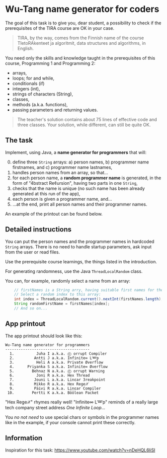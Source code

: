 # Wu-Tang name generator for coders

The goal of this task is to give you, dear student, a possibility to check if the prerequisites of the TIRA course are OK in your case.

> TIRA, by the way, comes from the Finnish name of the course TIetoRAkenteet ja algoritmit, data structures and algorithms, in English.

You need only the skills and knowledge taught in the prerequisites of this course, Programming 1 and Programming 2:

* arrays,
* loops; for and while,
* conditionals (if)
* integers (int),
* strings of characters (String),
* classes,
* methods (a.k.a. functions),
* passing parameters and returning values.

> The teacher's solution contains about 75 lines of effective code and three classes. Your solution, while different, can still be quite OK.

## The task

Implement, using Java, a **name generator for programmers** that will:

0. define three `String` arrays: a) person names, b) programmer name firstnames, and c) programmer name lastnames,
1. handles person names from an array, so that...
2. for each person name, a **random programmer name** is generated, in the form of "4bstract Re¢ursion", having two parts in one `String`,
3. checks that the name is unique (no such name has been already generated at this run of the app),
4. each person is given a programmer name, and...
5. ...at the end, print all person names and their programmer names.

An example of the printout can be found below.

## Detailed instructions

You can put the person names and the programmer names in hardcoded `String` arrays. There is no need to handle startup parameters, ask input from the user or read files.

Use the prerequisite course learnings, the things listed in the introduction.

For generating randomness, use the Java `ThreadLocalRandom` class. 

You can, for example, randomly select a name from an array:

```Java
	// firstNames is a String arry, having suitable first names for the programmer name.
	// Select a random index to this array:
	int index = ThreadLocalRandom.current().nextInt(firstNames.length);
	String randomFirstName = firstNames[index];
	// And so on...
```

## App printout

The app printout should look like this:

```console
Wu-Tang name generator for programmers
--------------------------------------
  1.          Juha I a.k.a. Ⓒ orrupt Compiler
  2.         Antti J a.k.a. Infinite∞ L➿p
  3.          Heli A a.k.a. Private Øverflow
  4.      Priyanka S a.k.a. Infinite∞ Øverflow
  5.        Behnaz N a.k.a. Ⓒ orrupt Warning
  6.          Joni R a.k.a. Hex Thread
  7.         Jouni L a.k.a. Linεar 3reakpoint
  8.         Mikko R a.k.a. Hex Rege𝒳
  9.         Päivi R a.k.a. Linεar Compiler
 10.        Pertti K a.k.a. Bōōlean Packet
```
"Hex Rege𝒳" rhymes really well! "Infinite∞ L➿p" reminds of a really large tech company street address *One Infinite Loop*...

You *no not need* to use special chars or symbols in the programmer names like in the example, if your console cannot print these correctly.

## Information

Inspiration for this task: https://www.youtube.com/watch?v=nDeHQL6liSI